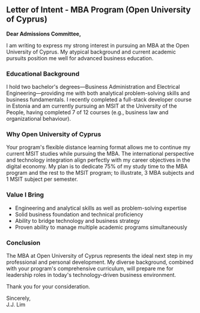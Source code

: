 ## Letter of Intent - MBA Program (Open University of Cyprus)

**Dear Admissions Committee,**

I am writing to express my strong interest in pursuing an MBA at the Open University of Cyprus. My atypical background and current academic pursuits position me well for advanced business education.

### Educational Background

I hold two bachelor's degrees—Business Administration and Electrical Engineering—providing me with both analytical problem-solving skills and business fundamentals. I recently completed a full-stack developer course in Estonia and am currently pursuing an MSIT at the University of the People, having completed 7 of 12 courses (e.g., business law and organizational behaviour).

### Why Open University of Cyprus

Your program's flexible distance learning format allows me to continue my current MSIT studies while pursuing the MBA. The international perspective and technology integration align perfectly with my career objectives in the digital economy. My plan is to dedicate 75% of my study time to the MBA program and the rest to the MSIT program; to illustrate, 3 MBA subjects and 1 MSIT subject per semester.

### Value I Bring

- Engineering and analytical skills as well as problem-solving expertise
- Solid business foundation and technical proficiency
- Ability to bridge technology and business strategy
- Proven ability to manage multiple academic programs simultaneously

### Conclusion

The MBA at Open University of Cyprus represents the ideal next step in my professional and personal development. My diverse background, combined with your program's comprehensive curriculum, will prepare me for leadership roles in today's technology-driven business environment.

Thank you for your consideration.

Sincerely, <br>
J.J. Lim
